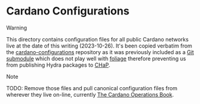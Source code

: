# Cardano Configurations

> [!WARNING]
> This directory contains configuration files for all public Cardano
> networks live at the date of this writing (2023-10-26). It's been
> copied verbatim from the
> [cardano-configurations](https://github.com/input-output-hk/cardano-configurations)
> repository as it was previously included as a [Git
> submodule](https://git-scm.com/book/en/v2/Git-Tools-Submodules)
> which does not play well with
> [foliage](https://github.com/input-output-hk/foliage/issues/88)
> therefore preventing us from publishing Hydra packages to
> [CHaP](https://github.com/input-output-hk/cardano-haskell-packages).

> [!NOTE]
> TODO: Remove those files and pull canonical configuration files from wherever they live on-line, currently [The Cardano Operations Book](https://book.world.dev.cardano.org/environments.html).
